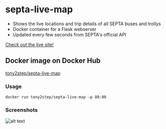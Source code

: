 # septa-live-map
* Shows the live locations and trip details of all SEPTA buses and trollys
* Docker container for a Flask webserver
* Updated every few seconds from SEPTA's official API

[Check out the live site!](https://septa-live-map.boj4ck.com/) 

## Docker image on Docker Hub
[tony2step/septa-live-map](https://hub.docker.com/repository/docker/tony2step/septa-live-map/general)

### Usage
```docker run tony2step/septa-live-map -p 80:80```

### Screenshots
![alt text](https://github.com/TonyTwoStep/septa-live-map/blob/master/screenshots/SeptaLiveMap.png)
